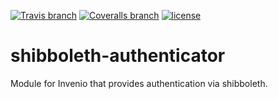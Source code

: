 [![Travis branch](https://img.shields.io/travis/tobiasfrust/shibboleth-authenticator/master.svg)](https://travis-ci.org/tobiasfrust/shibboleth-authenticator)
[![Coveralls branch](https://img.shields.io/coveralls/tobiasfrust/shibboleth-authenticator/master.svg)](https://coveralls.io/github/tobiasfrust/shibboleth-authenticator)
[![license](https://img.shields.io/github/license/tobiasfrust/shibboleth-authenticator.svg)](https://github.com/tobiasfrust/shibboleth-authenticator/blob/master/LICENSE)

# shibboleth-authenticator
Module for Invenio that provides authentication via shibboleth.
